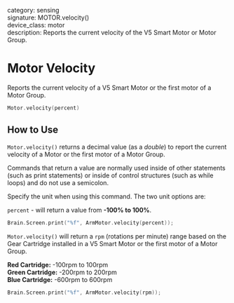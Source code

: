 category: sensing  
signature: MOTOR.velocity()  
device_class: motor  
description: Reports the current velocity of the V5 Smart Motor or Motor Group.  

# Motor Velocity

Reports the current velocity of a V5 Smart Motor or the first motor of a Motor Group.

```cpp
Motor.velocity(percent)
```

## How to Use

`Motor.velocity()` returns a decimal value (as a *double*) to report the current velocity of a Motor or the first motor of a Motor Group. 

Commands that return a value are normally used inside of other statements (such as print statements) or inside of control structures (such as while loops) and do not use a semicolon.

Specify the unit when using this command. The two unit options are:

`percent` - will return a value from **-100% to 100%**.
 
```cpp
Brain.Screen.print("%f", ArmMotor.velocity(percent));
```
  
`Motor.velocity()` will return a `rpm` (rotations per minute) range based on the Gear Cartridge installed in a V5 Smart Motor or the first motor of a Motor Group.

**Red Cartridge:** -100rpm to 100rpm  
**Green Cartridge:** -200rpm to 200rpm  
**Blue Cartridge:** -600rpm to 600rpm  

```cpp
Brain.Screen.print("%f", ArmMotor.velocity(rpm));
``` 
<advanced>
</advanced>